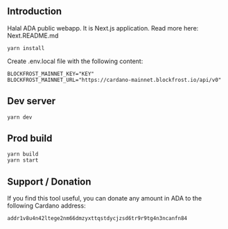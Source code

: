 ## Introduction

Halal ADA public webapp. It is Next.js application. Read more here: Next.README.md

```
yarn install
```

Create .env.local file with the following content:

```
BLOCKFROST_MAINNET_KEY="KEY"
BLOCKFROST_MAINNET_URL="https://cardano-mainnet.blockfrost.io/api/v0"
```

## Dev server

```
yarn dev
```

## Prod build

```
yarn build
yarn start
```

## Support / Donation

If you find this tool useful, you can donate any amount in ADA to the following Cardano address:

```
addr1v8u4n42ltege2nm66dmzyxttqstdycjzsd6tr9r9tg4n3ncanfn84
```
